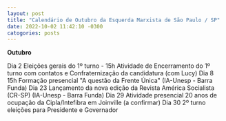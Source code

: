 ```yaml
---
layout: post
title: "Calendário de Outubro da Esquerda Marxista de São Paulo / SP"
date: 2022-10-02 11:42:10 -0300
catogories: posts
---
```


**Outubro**
	
Dia 2	Eleições gerais do 1º turno - 15h Atividade de Encerramento do 1º turno com contatos e Confraternização da candidatura (com Lucy) 
Dia 8	15h Formação presencial "A questão da Frente Única" (IA-Unesp - Barra Funda)
Dia 23	Lançamento da nova edição da Revista América Socialista (CR-SP)  (IA-Unesp - Barra Funda)
Dia 29	Atividade presencial 20 anos de ocupação da Cipla/Intefibra em Joinville (a confirmar)
Dia 30	2º turno eleições para Presidente e Governador
	
